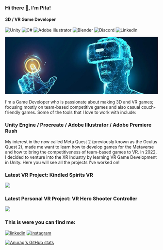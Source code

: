 ### Hi there 👋, I'm Pita!
#### 3D / VR Game Developer
![Unity](https://img.shields.io/badge/unity-%23000000.svg?style=for-the-badge&logo=unity&logoColor=white)
![C#](https://img.shields.io/badge/c%23-%23239120.svg?style=for-the-badge&logo=c-sharp&logoColor=white)
![Adobe Illustrator](https://img.shields.io/badge/adobe%20illustrator-%23FF9A00.svg?style=for-the-badge&logo=adobe%20illustrator&logoColor=white)
![Blender](https://img.shields.io/badge/blender-%23F5792A.svg?style=for-the-badge&logo=blender&logoColor=white)
![Discord](https://img.shields.io/badge/%3CServer%3E-%237289DA.svg?style=for-the-badge&logo=discord&logoColor=white)
![LinkedIn](https://img.shields.io/badge/linkedin-%230077B5.svg?style=for-the-badge&logo=linkedin&logoColor=white)

![3D / VR Game Developer](https://github.com/itspitaman/itspitaman/blob/main/vr%20banner.jpg)

I'm a Game Developer who is passionate about making 3D and VR games; focusing mostly on team-based competitive games and also casual couch-friendly games. Some of the tools that I love to work with include:

### Unity Engine / Procreate / Adobe Illustrator / Adobe Premiere Rush

My interest in the now called Meta Quest 2 (previously known as the Oculus Quest 2), made me want to learn how to develop games for the Metaverse and how to bring the competitiveness of team-based games to VR. In 2022, I decided to venture into the XR Industry by learning VR Game Development in Unity. Here you will see all the projects I've worked on!

### Latest VR Project: Kindled Spirits VR
<img src="https://github.com/itspitaman/itspitaman/blob/main/KindledSpirits_Gif_1.gif" width="500" />

### Latest Personal VR Project: VR Hero Shooter Controller
<img src="https://github.com/itspitaman/itspitaman/blob/main/PersonalVRProject_Gif.gif" width="500" />

### This is were you can find me:

[<img src='https://cdn.jsdelivr.net/npm/simple-icons@3.0.1/icons/linkedin.svg' alt='linkedin' height='40'>](https://www.linkedin.com/in/petter-vazquez-b000321a0/)
[<img src='https://cdn.jsdelivr.net/npm/simple-icons@3.0.1/icons/instagram.svg' alt='instagram' height='40'>](https://www.instagram.com/itsmepitaman/)

[![Anurag's GitHub stats](https://github-readme-stats.vercel.app/api?username=itspitaman)](https://github.com/anuraghazra/github-readme-stats)
